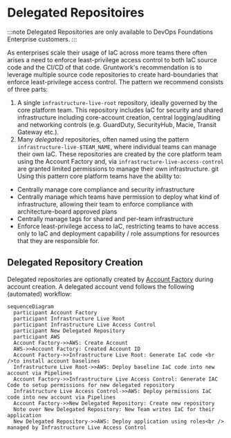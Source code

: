 # Delegated Repositoires

:::note
Delegated Repositories are only available to DevOps Foundations Enterprise customers.
:::

As enterprises scale their usage of IaC across more teams there often arises a need to enforce least-privilege access control to both IaC source code and the CI/CD of that code. Gruntwork's recommendation is to leverage multiple source code repositories to create hard-boundaries that enforce least-privilege access control. The pattern we recommend consists of three parts:

1. A single `infrastructure-live-root` repository, ideally governed by the core platform team. This repository includes IaC for security and shared infrastructure including core-account creation, central logging/auditing and networking controls (e.g. GuardDuty, SecurityHub, Macie, Transit Gateway etc.).
1. Many _delegated_ repositories, often named using the pattern `infrastructure-live-$TEAM_NAME`, where individual teams can manage their own IaC. These repositories are created by the core platform team using the Account Factory and, via `infrastructure-live-access-control` are granted limited permissions to manage their own infrastructure.
git
Using this pattern core platform teams have the ability to:
* Centrally manage core compliance and security infrastructure
* Centrally manage which teams have permission to deploy what kind of infrastructure, allowing their team to enforce compliance with architecture-board approved plans
* Centrally manage tags for shared and per-team infrastructure
* Enforce least-privilege access to IaC, restricting teams to have access only to IaC and deployment capability / role assumptions for resources that they are responsible for.

## Delegated Repository Creation
Delegated repositories are optionally created by [Account Factory](/2.0/docs/accountfactory/concepts) during account creation.  A delegated account vend follows the following (automated) workflow:

```mermaid
sequenceDiagram
  participant Account Factory
  participant Infrastructure Live Root
  participant Infrastructure Live Access Control
  participant New Delegated Repository
  participant AWS
  Account Factory->>AWS: Create Account
  AWS->>Account Factory: Created Account ID
  Account Factory->>Infrastructure Live Root: Generate IaC code <br />to install account baselines
  Infrastructure Live Root->>AWS: Deploy baseline IaC code into new account via Pipelines
  Account Factory->>Infrastructure Live Access Control: Generate IAC Code to setup permissions for new delegated repository
  Infrastructure Live Access Control->>AWS: Deploy permissions IaC code into new account via Pipelines
  Account Factory->>New Delegated Repository: Create new repository
  Note over New Delegated Repository: New Team writes IaC for their application
  New Delegated Repository->>AWS: Deploy application using roles<br /> managed by Infrastructure Live Access Control

```
